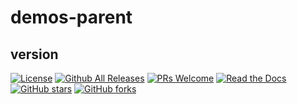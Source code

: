 # demos-parent
## version
[![License](https://img.shields.io/badge/license-Apache-blue.svg)](http://opensource.org/licenses/Apache)
[![Github All Releases](https://img.shields.io/github/downloads/atom/atom/total.svg)](https://github.com/Devonmusa/demos-parent)
[![PRs Welcome](https://img.shields.io/badge/PRs-welcome-brightgreen.svg)](https://github.com/Devonmusa/demos-parent/pulls)
[![Read the Docs](https://img.shields.io/readthedocs/pip.svg)](https://github.com/Devonmusa/demos-parent)
[![GitHub stars](https://img.shields.io/github/stars/Devonmusa/demos-parent.svg?style=social&label=Stars)](https://github.com/Devonmusa/demos-parent)
[![GitHub forks](https://img.shields.io/github/forks/Devonmusa/demos-parent.svg?style=social&label=Fork)](https://github.com/Devonmusa/demos-parent)

